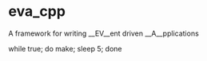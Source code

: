 eva_cpp
=======

A framework for writing __EV__ent driven __A__pplications 

while true; do make; sleep 5; done
